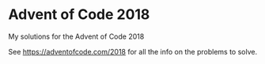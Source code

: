 # Advent of Code 2018
My solutions for the Advent of Code 2018

See https://adventofcode.com/2018 for all the info on the problems to solve.
